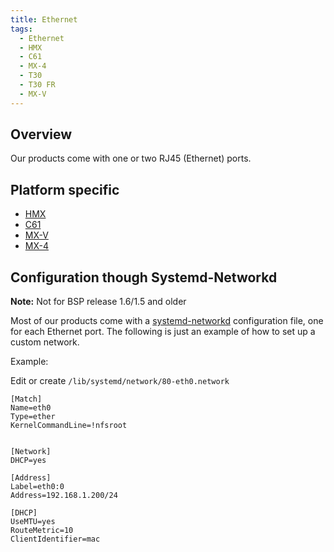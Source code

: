 ```yaml
---
title: Ethernet
tags:
  - Ethernet
  - HMX
  - C61
  - MX-4
  - T30
  - T30 FR
  - MX-V
---
```

## Overview
Our products come with one or two RJ45 (Ethernet) ports.


## Platform specific
- [HMX](hmx/ethernet.md)
- [C61](c61/ethernet.md)
- [MX-V](mxv/ethernet.md)
- [MX-4](mx4/ethernet.md)

## Configuration though Systemd-Networkd

**Note:** Not for BSP release 1.6/1.5 and older

Most of our products come with a [systemd-networkd](https://wiki.archlinux.org/title/systemd-networkd) configuration file, one for each Ethernet port. The following is just an example of how to set up a custom network.

Example:

Edit or create `/lib/systemd/network/80-eth0.network`
```
[Match]
Name=eth0
Type=ether
KernelCommandLine=!nfsroot


[Network]
DHCP=yes

[Address]
Label=eth0:0
Address=192.168.1.200/24

[DHCP]
UseMTU=yes
RouteMetric=10
ClientIdentifier=mac
```

